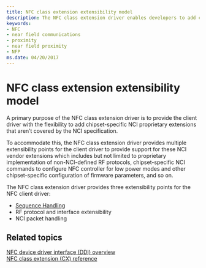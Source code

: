 ```yaml
---
title: NFC class extension extensibility model
description: The NFC class extension driver enables developers to add chipset-specific NCI proprietary extensions that aren’t covered by the NCI specification.
keywords:
- NFC
- near field communications
- proximity
- near field proximity
- NFP
ms.date: 04/20/2017
---
```


# NFC class extension extensibility model

A primary purpose of the NFC class extension driver is to provide the client driver with the flexibility to add chipset-specific NCI proprietary extensions that aren’t covered by the NCI specification.

To accommodate this, the NFC class extension driver provides multiple extensibility points for the client driver to provide support for these NCI vendor extensions which includes but not limited to proprietary implementation of non-NCI-defined RF protocols, chipset-specific NCI commands to configure NFC controller for low power modes and other chipset-specific configuration of firmware parameters, and so on.

The NFC class extension driver provides three extensibility points for the NFC client driver:

- [Sequence Handling](sequence-handling.md)
- RF protocol and interface extensibility
- NCI packet handling

## Related topics

[NFC device driver interface (DDI) overview](/windows-hardware/drivers/ddi/_nfpdrivers)  
[NFC class extension (CX) reference](/windows-hardware/drivers/ddi/nfccx)
